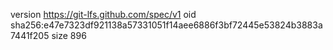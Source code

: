 version https://git-lfs.github.com/spec/v1
oid sha256:e47e7323df921138a57331051f14aee6886f3bf72445e53824b3883a7441f205
size 896
